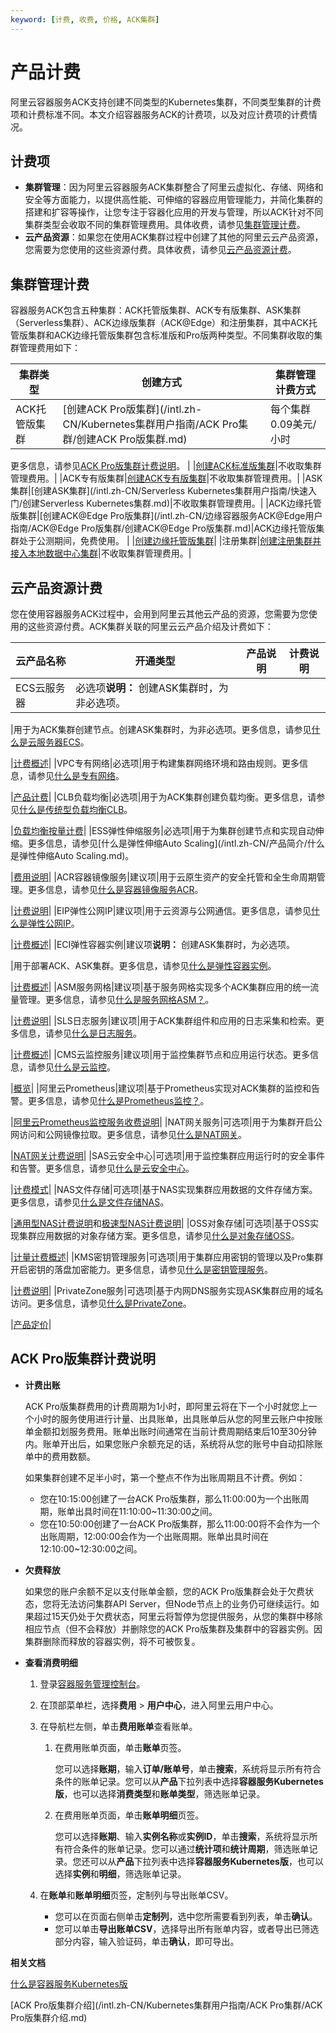 ```yaml
---
keyword: [计费, 收费, 价格, ACK集群]
---
```


# 产品计费

阿里云容器服务ACK支持创建不同类型的Kubernetes集群，不同类型集群的计费项和计费标准不同。本文介绍容器服务ACK的计费项，以及对应计费项的计费情况。

## 计费项

-   **集群管理**：因为阿里云容器服务ACK集群整合了阿里云虚拟化、存储、网络和安全等方面能力，以提供高性能、可伸缩的容器应用管理能力，并简化集群的搭建和扩容等操作，让您专注于容器化应用的开发与管理，所以ACK针对不同集群类型会收取不同的集群管理费用。具体收费，请参见[集群管理计费](#section_3zb_7a9_asx)。
-   **云产品资源**：如果您在使用ACK集群过程中创建了其他的阿里云云产品资源，您需要为您使用的这些资源付费。具体收费，请参见[云产品资源计费](#section_zh6_gtx_mj7)。

## 集群管理计费

容器服务ACK包含五种集群：ACK托管版集群、ACK专有版集群、ASK集群（Serverless集群）、ACK边缘版集群（ACK@Edge）和注册集群，其中ACK托管版集群和ACK边缘托管版集群包含标准版和Pro版两种类型。不同集群收取的集群管理费用如下：

|集群类型|创建方式|集群管理计费方式|
|----|----|--------|
|ACK托管版集群|[创建ACK Pro版集群](/intl.zh-CN/Kubernetes集群用户指南/ACK Pro集群/创建ACK Pro版集群.md)|每个集群0.09美元/小时

更多信息，请参见[ACK Pro版集群计费说明](#section_1su_yz5_b3p)。 |
|[创建ACK标准版集群](/intl.zh-CN/Kubernetes集群用户指南/集群/创建集群/创建Kubernetes托管版集群.md)|不收取集群管理费用。|
|ACK专有版集群|[创建ACK专有版集群](/intl.zh-CN/Kubernetes集群用户指南/集群/创建集群/创建Kubernetes专有版集群.md)|不收取集群管理费用。|
|ASK集群|[创建ASK集群](/intl.zh-CN/Serverless Kubernetes集群用户指南/快速入门/创建Serverless Kubernetes集群.md)|不收取集群管理费用。|
|ACK边缘托管版集群|[创建ACK@Edge Pro版集群](/intl.zh-CN/边缘容器服务ACK@Edge用户指南/ACK@Edge Pro版集群/创建ACK@Edge Pro版集群.md)|ACK边缘托管版集群处于公测期间，免费使用。 |
|[创建边缘托管版集群](/intl.zh-CN/边缘容器服务ACK@Edge用户指南/边缘托管集群管理/创建边缘托管版集群.md)|
|注册集群|[创建注册集群并接入本地数据中心集群](/intl.zh-CN/Kubernetes集群用户指南/多云混合云/注册集群管理/创建注册集群并接入本地数据中心集群.md)|不收取集群管理费用。|

## 云产品资源计费

您在使用容器服务ACK过程中，会用到阿里云其他云产品的资源，您需要为您使用的这些资源付费。ACK集群关联的阿里云云产品介绍及计费如下：

|云产品名称|开通类型|产品说明|计费说明|
|-----|----|----|----|
|ECS云服务器|必选项**说明：** 创建ASK集群时，为非必选项。

|用于为ACK集群创建节点。创建ASK集群时，为非必选项。更多信息，请参见[什么是云服务器ECS](/intl.zh-CN/产品简介/什么是云服务器ECS.md)。

|[计费概述](/intl.zh-CN/产品计费/计费概述.md)|
|VPC专有网络|必选项|用于构建集群网络环境和路由规则。更多信息，请参见[什么是专有网络](/intl.zh-CN/产品简介/什么是专有网络.md)。

|[产品计费](/intl.zh-CN/.md)|
|CLB负载均衡|必选项|用于为ACK集群创建负载均衡。更多信息，请参见[什么是传统型负载均衡CLB](/intl.zh-CN/传统型负载均衡CLB/CLB产品简介/什么是传统型负载均衡CLB.md)。

|[负载均衡按量计费](/intl.zh-CN/传统型负载均衡CLB/CLB产品计费/按量计费.md)|
|ESS弹性伸缩服务|必选项|用于为集群创建节点和实现自动伸缩。更多信息，请参见[什么是弹性伸缩Auto Scaling](/intl.zh-CN/产品简介/什么是弹性伸缩Auto Scaling.md)。

|[费用说明](/intl.zh-CN/产品计费/费用说明.md)|
|ACR容器镜像服务|建议项|用于云原生资产的安全托管和全生命周期管理。更多信息，请参见[什么是容器镜像服务ACR]()。

|[计费说明]()|
|EIP弹性公网IP|建议项|用于云资源与公网通信。更多信息，请参见[什么是弹性公网IP](/intl.zh-CN/.md)。

|[计费概述](/intl.zh-CN/产品计费/计费概述.md)|
|ECI弹性容器实例|建议项**说明：** 创建ASK集群时，为必选项。

|用于部署ACK、ASK集群。更多信息，请参见[什么是弹性容器实例]()。

|[计费概述]()|
|ASM服务网格|建议项|基于服务网格实现多个ACK集群应用的统一流量管理。更多信息，请参见[什么是服务网格ASM？]()。

|[计费说明]()|
|SLS日志服务|建议项|用于ACK集群组件和应用的日志采集和检索。更多信息，请参见[什么是日志服务](/intl.zh-CN/产品简介/什么是日志服务.md)。

|[计费概述](/intl.zh-CN/产品计费/计费概述.md)|
|CMS云监控服务|建议项|用于监控集群节点和应用运行状态。更多信息，请参见[什么是云监控](/intl.zh-CN/产品简介/什么是云监控.md)。

|[概览]()|
|阿里云Prometheus|建议项|基于Prometheus实现对ACK集群的监控和告警。更多信息，请参见[什么是Prometheus监控？]()。

|[阿里云Prometheus监控服务收费说明](/intl.zh-CN/产品计费/阿里云Prometheus监控服务收费说明.md)|
|NAT网关服务|可选项|用于为集群开启公网访问和公网镜像拉取。更多信息，请参见[什么是NAT网关](/intl.zh-CN/产品简介/什么是NAT网关.md)。

|[NAT网关计费说明](/intl.zh-CN/购买指南/NAT网关计费说明.md)|
|SAS云安全中心|可选项|用于监控集群应用运行时的安全事件和告警。更多信息，请参见[什么是云安全中心](/intl.zh-CN/产品简介/什么是云安全中心.md)。

|[计费模式](/intl.zh-CN/产品计费/计费模式.md)|
|NAS文件存储|可选项|基于NAS实现集群应用数据的文件存储方案。更多信息，请参见[什么是文件存储NAS]()。

|[通用型NAS计费说明]()和[极速型NAS计费说明]()|
|OSS对象存储|可选项|基于OSS实现集群应用数据的对象存储方案。更多信息，请参见[什么是对象存储OSS](/intl.zh-CN/产品简介/什么是对象存储OSS.md)。

|[计量计费概述](/intl.zh-CN/计量计费/计量项和计费项/计量计费概述.md)|
|KMS密钥管理服务|可选项|用于集群应用密钥的管理以及Pro集群开启密钥的落盘加密能力。更多信息，请参见[什么是密钥管理服务](/intl.zh-CN/产品简介/什么是密钥管理服务.md)。

|[计费说明](/intl.zh-CN/产品计费/计费说明.md)|
|PrivateZone服务|可选项|基于内网DNS服务实现ASK集群应用的域名访问。更多信息，请参见[什么是PrivateZone](https://www.alibabacloud.com/help/zh/doc-detail/64611.htm)。

|[产品定价](https://www.alibabacloud.com/help/zh/doc-detail/71338.htm)|

## ACK Pro版集群计费说明

-   **计费出账**

    ACK Pro版集群费用的计费周期为1小时，即阿里云将在下一个小时就您上一个小时的服务使用进行计量、出具账单，出具账单后从您的阿里云账户中按账单金额扣划服务费用。账单出账时间通常在当前计费周期结束后10至30分钟内。账单开出后，如果您账户余额充足的话，系统将从您的账号中自动扣除账单中的费用数额。

    如果集群创建不足半小时，第一个整点不作为出账周期且不计费。例如：

    -   您在10:15:00创建了一台ACK Pro版集群，那么11:00:00为一个出账周期，账单出具时间在11:10:00~11:30:00之间。
    -   您在10:50:00创建了一台ACK Pro版集群，那么11:00:00将不会作为一个出账周期，12:00:00会作为一个出账周期。账单出具时间在12:10:00~12:30:00之间。
-   **欠费释放**

    如果您的账户余额不足以支付账单金额，您的ACK Pro版集群会处于欠费状态，您将无法访问集群API Server，但Node节点上的业务仍可继续运行。如果超过15天仍处于欠费状态，阿里云将暂停为您提供服务，从您的集群中移除相应节点（但不会释放）并删除您的ACK Pro版集群及集群中的容器实例。因集群删除而释放的容器实例，将不可被恢复。

-   **查看消费明细**
    1.  登录[容器服务管理控制台](https://cs.console.aliyun.com)。
    2.  在顶部菜单栏，选择**费用** \> **用户中心**，进入阿里云用户中心。
    3.  在导航栏左侧，单击**费用账单**查看账单。
        1.  在费用账单页面，单击**账单**页签。

            您可以选择**账期**，输入**订单/账单号**，单击**搜索**，系统将显示所有符合条件的账单记录。您可以从**产品**下拉列表中选择**容器服务Kubernetes版**，也可以选择**消费类型**和**账单类型**，筛选账单记录。

        2.  在费用账单页面，单击**账单明细**页签。

            您可以选择**账期**、输入**实例名称**或**实例ID**，单击**搜索**，系统将显示所有符合条件的账单记录。您可以通过**统计项**和**统计周期**，筛选账单记录。您还可以从**产品**下拉列表中选择**容器服务Kubernetes版**，也可以选择**实例**和**明细**，筛选账单记录。

    4.  在**账单**和**账单明细**页签，定制列与导出账单CSV。
        -   您可以在页面右侧单击**定制列**，选中您所需要看到列表，单击**确认**。
        -   您可以单击**导出账单CSV**，选择导出所有账单内容，或者导出已筛选部分内容，输入验证码，单击**确认**，即可导出。

**相关文档**  


[什么是容器服务Kubernetes版](/intl.zh-CN/产品简介/什么是容器服务Kubernetes版.md)

[ACK Pro版集群介绍](/intl.zh-CN/Kubernetes集群用户指南/ACK Pro集群/ACK Pro版集群介绍.md)

